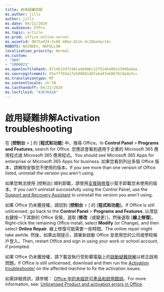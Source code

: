 ```yaml
---
title: 啟用疑難排解
ms.author: jillz
author: jillz
ms.date: 04/21/2020
ms.audience: ITPro
ms.topic: article
ms.prod: office-online-server
ms.assetid: 9075ad24-3c60-48be-811b-4c28be4ec14c
ROBOTS: NOINDEX, NOFOLLOW
localization_priority: Normal
ms.custom:
- "909"
- "2000021"
ms.openlocfilehash: 871db32d7248cade686c12f524b409ce3949a4ae
ms.sourcegitcommit: 55eff703a17e500681d8fa6a87eb067019ade3cc
ms.translationtype: MT
ms.contentlocale: zh-TW
ms.lasthandoff: 04/22/2020
ms.locfileid: "43676416"
---
```

# <a name="activation-troubleshooting"></a><span data-ttu-id="ec56d-102">啟用疑難排解</span><span class="sxs-lookup"><span data-stu-id="ec56d-102">Activation troubleshooting</span></span>

<span data-ttu-id="ec56d-103">在 [**控制台** \> ] 的 [**程式和功能**] 中，搜尋 Office。</span><span class="sxs-lookup"><span data-stu-id="ec56d-103">In **Control Panel** \> **Programs and Features**, search for Office.</span></span> <span data-ttu-id="ec56d-104">您應該會看到適用于企業的 Microsoft 365 應用程式或 Microsoft 365 應用程式。</span><span class="sxs-lookup"><span data-stu-id="ec56d-104">You should see Microsoft 365 Apps for enterprise or Microsoft 365 Apps for business.</span></span> <span data-ttu-id="ec56d-105">如果您看到列出多個 Office 版本，請解除安裝您不使用的版本。</span><span class="sxs-lookup"><span data-stu-id="ec56d-105">If you see more than one version of Office listed, uninstall the version you aren't using.</span></span>
  
<span data-ttu-id="ec56d-106">如果您無法使用 [控制台] 順利卸載，請使用[支援與修復](https://aka.ms/SARA-OfficeUninstall-Alchemy)小幫手卸載您未使用的版本。</span><span class="sxs-lookup"><span data-stu-id="ec56d-106">If you can't uninstall successfully using the Control Panel, use the [Support and Recovery Assistant](https://aka.ms/SARA-OfficeUninstall-Alchemy) to uninstall the version you aren't using.</span></span>
  
<span data-ttu-id="ec56d-107">如果 Office 仍未獲授權，請回到 [**控制台** \> ] 的 [**程式和功能**]。</span><span class="sxs-lookup"><span data-stu-id="ec56d-107">If Office is still unlicensed, go back to the **Control Panel** \> **Programs and Features**.</span></span> <span data-ttu-id="ec56d-108">以滑鼠右鍵按一下其餘的 Office 安裝，選取 [**修改**（或變更）]，然後選取 [**線上修復**]。</span><span class="sxs-lookup"><span data-stu-id="ec56d-108">Right-click the remaining Office install, select **Modify** (or Change), and then select **Online Repair**.</span></span> <span data-ttu-id="ec56d-109">線上修復可能需要一些時間。</span><span class="sxs-lookup"><span data-stu-id="ec56d-109">The online repair might take awhile.</span></span> <span data-ttu-id="ec56d-110">然後，如果出現提示，請重新啟動 Office 並使用您的公司或學校帳戶登入。</span><span class="sxs-lookup"><span data-stu-id="ec56d-110">Then, restart Office and sign in using your work or school account, if prompted.</span></span>
  
<span data-ttu-id="ec56d-111">如果 Office 仍未獲授權，請下載並執行受影響電腦上的[啟動疑難排解](https://aka.ms/SARA-OfficeActivation-Alchemy)以修正啟用問題。</span><span class="sxs-lookup"><span data-stu-id="ec56d-111">If Office is still unlicensed, download and then run the [Activation troubleshooter](https://aka.ms/SARA-OfficeActivation-Alchemy) on the affected machine to fix the activation issues.</span></span>
  
<span data-ttu-id="ec56d-112">如需詳細資訊，請參閱： [Office 中的未經許可產品和啟用錯誤](https://support.office.com/article/0d23d3c0-c19c-4b2f-9845-5344fedc4380)。</span><span class="sxs-lookup"><span data-stu-id="ec56d-112">For more information, see: [Unlicensed Product and activation errors in Office](https://support.office.com/article/0d23d3c0-c19c-4b2f-9845-5344fedc4380).</span></span>
